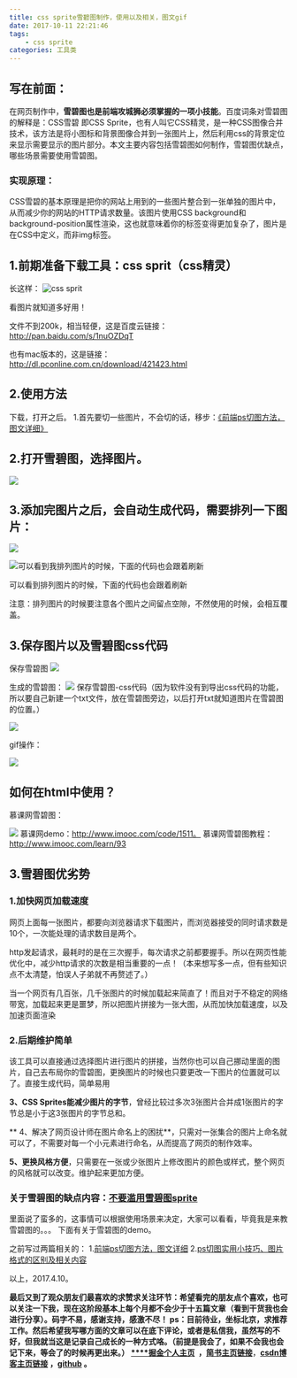 ```yaml
---
title: css sprite雪碧图制作，使用以及相关，图文gif
date: 2017-10-11 22:21:46
tags:
    - css sprite
categories: 工具类
---
```

写在前面：
---
在网页制作中，**雪碧图也是前端攻城狮必须掌握的一项小技能**。百度词条对雪碧图的解释是：CSS雪碧 即CSS Sprite，也有人叫它CSS精灵，是一种CSS图像合并技术，该方法是将小图标和背景图像合并到一张图片上，然后利用css的背景定位来显示需要显示的图片部分。本文主要内容包括雪碧图如何制作，雪碧图优缺点，哪些场景需要使用雪碧图。


### 实现原理：

CSS雪碧的基本原理是把你的网站上用到的一些图片整合到一张单独的图片中，从而减少你的网站的HTTP请求数量。该图片使用CSS background和background-position属性渲染，这也就意味着你的标签变得更加复杂了，图片是在CSS中定义，而非img标签。

1.前期准备下载工具：css sprit（css精灵）
---

长这样：
![css sprit](https://dn-mhke0kuv.qbox.me/07f57ff83cec9de20cb2)

看图片就知道多好用！

文件不到200k，相当轻便，这是百度云链接：http://pan.baidu.com/s/1nuOZDqT

也有mac版本的，这是链接：http://dl.pconline.com.cn/download/421423.html

2.使用方法
---
下载，打开之后。
1.首先要切一些图片，不会切的话，移步：[《前端ps切图方法，图文详细》](https://juejin.im/post/58e9deacb123db1ad05fab2f)

2.打开雪碧图，选择图片。
---

![](https://dn-mhke0kuv.qbox.me/0cc59dfda362991ef28f)


3.添加完图片之后，会自动生成代码，需要排列一下图片：
---

![](https://dn-mhke0kuv.qbox.me/540b6855a8f1cd63afa4)


![可以看到我排列图片的时候，下面的代码也会跟着刷新](https://dn-mhke0kuv.qbox.me/fe5a1265957120cf390a.gif)

可以看到排列图片的时候，下面的代码也会跟着刷新

注意：排列图片的时候要注意各个图片之间留点空隙，不然使用的时候，会相互覆盖。

3.保存图片以及雪碧图css代码
---
保存雪碧图
![](https://dn-mhke0kuv.qbox.me/9eda37300841b0915105)

生成的雪碧图：
![](https://dn-mhke0kuv.qbox.me/d4ecfa490c99fdc03522)
保存雪碧图-css代码（因为软件没有到导出css代码的功能，所以要自己新建一个txt文件，放在雪碧图旁边，以后打开txt就知道图片在雪碧图的位置。）

![](https://dn-mhke0kuv.qbox.me/6b862bdd46e619ea2802)

gif操作：

![](https://dn-mhke0kuv.qbox.me/1b5c1e3609129f5b58a9.gif)


如何在html中使用？
---
慕课网雪碧图：

![](https://dn-mhke0kuv.qbox.me/fca91f283b5ac39592a3)
慕课网demo：http://www.imooc.com/code/1511。
慕课网雪碧图教程：http://www.imooc.com/learn/93


3.雪碧图优劣势
---
### 1.加快网页加载速度
网页上面每一张图片，都要向浏览器请求下载图片，而浏览器接受的同时请求数是10个，一次能处理的请求数目是两个。

http发起请求，最耗时的是在三次握手，每次请求之前都要握手。所以在网页性能优化中，减少http请求的次数是相当重要的一点！（本来想写多一点，但有些知识点不太清楚，怕误人子弟就不再赘述了。）

当一个网页有几百张，几千张图片的时候加载起来简直了！而且对于不稳定的网络带宽，加载起来更是噩梦，所以把图片拼接为一张大图，从而加快加载速度，以及加速页面渲染


### 2.后期维护简单
该工具可以直接通过选择图片进行图片的拼接，当然你也可以自己挪动里面的图片，自己去布局你的雪碧图，更换图片的时候也只要更改一下图片的位置就可以了。直接生成代码，简单易用

**3、CSS Sprites能减少图片的字节**，曾经比较过多次3张图片合并成1张图片的字节总是小于这3张图片的字节总和。

** 4、解决了网页设计师在图片命名上的困扰**，只需对一张集合的图片上命名就可以了，不需要对每一个小元素进行命名，从而提高了网页的制作效率。

 **5、更换风格方便**，只需要在一张或少张图片上修改图片的颜色或样式，整个网页的风格就可以改变。维护起来更加方便。

### 关于雪碧图的缺点内容：[不要滥用雪碧图sprite](http://www.cnblogs.com/joyho/articles/3715275.html)
里面说了蛮多的，这事情可以根据使用场景来决定，大家可以看看，毕竟我是来教雪碧图的。。。
下面有关于雪碧图的demo。

之前写过两篇相关的：
1.[前端ps切图方法，图文详细](https://juejin.im/post/58e9deacb123db1ad05fab2f)
2.[ps切图实用小技巧、图片格式的区别及相关内容](https://juejin.im/post/58ec558d570c350057e849f0)

以上，2017.4.10。

**最后又到了观众朋友们最喜欢的求赞求关注环节：**希望看完的朋友点个喜欢，也可以关注一下我，现在这阶段基本上每个月都不会少于十五篇文章（看到干货我也会进行分享）。码字不易，感谢支持，感激不尽！
**ps**：目前待业，坐标北京，求推荐工作。然后希望我写哪方面的文章可以在底下评论，或者是私信我，虽然写的不好，但我就当这是记录自己成长的一种方式咯。（前提是我会了，如果不会我也会记下来，等会了的时候再更出来。）
[****](http://www.jianshu.com/u/8d1dd8c80f06)**[掘金个人主页](https://juejin.im/user/58714f0eb123db4a2eb95372)  ，**[**简书主页链接**](http://www.jianshu.com/u/8d1dd8c80f06)，**[csdn博客主页链接](http://blog.csdn.net/OBKoro1?skin=dark1) ，[github](https://github.com/OBKoro1) 。**

